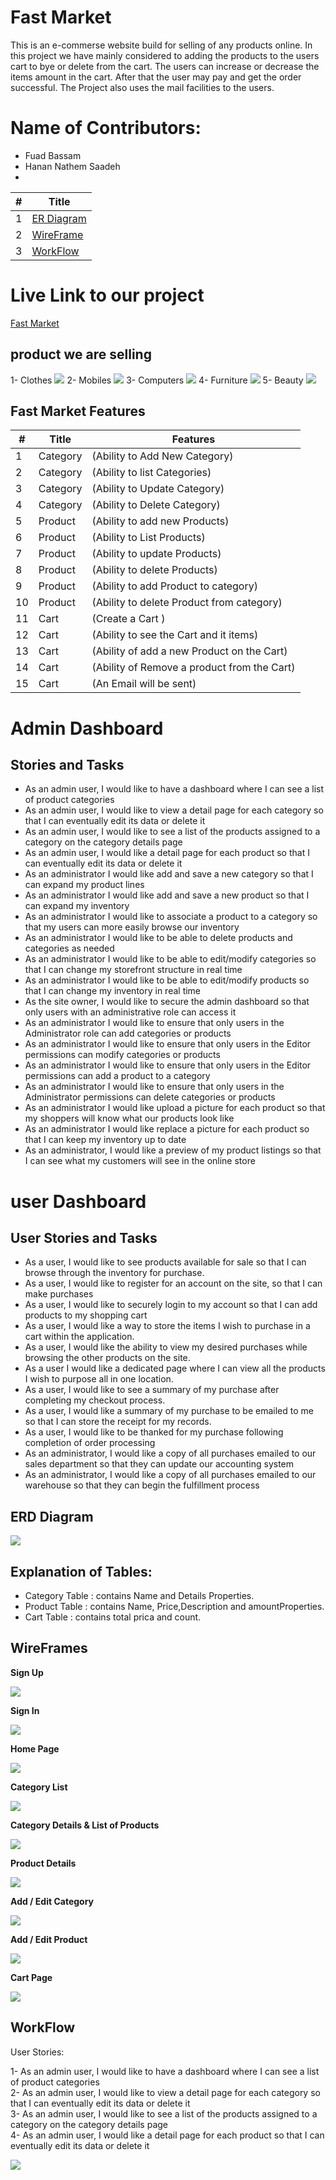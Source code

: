 # Fast Market

This is an e-commerse website build for selling of any products online. In this project we have mainly considered to adding the products to the users cart to bye or delete from the cart. The users can increase or decrease the items amount in the cart. After that the user may pay and get the order successful. The Project also uses the mail facilities to the users.

# Name of Contributors:
- Fuad Bassam
- Hanan Nathem Saadeh
- 
#|Title
---|-----
1|[ER Diagram](#erd-diagram)
2|[WireFrame](#wireframes)
3|[WorkFlow](#workflow)


# Live Link to our project

[Fast Market](https://fastmarket20220626025535.azurewebsites.net/)

## product we are selling
1- Clothes
![](./img/clothes.png)
2- Mobiles
![](./img/mobiles.png)
3- Computers
![](./img/Computers.png)
4- Furniture
![](./img/furniture.png)
5- Beauty
![](./img/beauty.png)

## Fast Market Features

#|Title|Features
---|------|-------
1|Category|(Ability to Add New Category)
2|Category|(Ability to list Categories)
3|Category|(Ability to Update Category)
4|Category|(Ability to Delete Category)
5|Product|(Ability to add new Products)
6|Product|(Ability to List Products)
7|Product|(Ability to update Products)
8|Product|(Ability to delete Products)
9|Product|(Ability to add Product to category)
10|Product|(Ability to delete Product from category)
11|Cart|(Create a Cart	)
12|Cart|(Ability to see the Cart and it items)
13|Cart|(Ability of add a new Product on the Cart)
14|Cart|(Ability of Remove a product from the Cart)
15|Cart|(An Email will be sent)

# Admin Dashboard
## Stories and Tasks
- As an admin user, I would like to have a dashboard where I can see a list of product categories  
- As an admin user, I would like to view a detail page for each category so that I can eventually edit its data or delete it  
- As an admin user, I would like to see a list of the products assigned to a category on the category details page  
- As an admin user, I would like a detail page for each product so that I can eventually edit its data or delete it  
- As an administrator I would like add and save a new category so that I can expand my product lines  
- As an administrator I would like add and save a new product so that I can expand my inventory  
- As an administrator I would like to associate a product to a category so that my users can more easily browse our inventory  
- As an administrator I would like to be able to delete products and categories as needed  
- As an administrator I would like to be able to edit/modify categories so that I can change my storefront structure in real time  
- As an administrator I would like to be able to edit/modify products so that I can change my inventory in real time    
- As the site owner, I would like to secure the admin dashboard so that only users with an administrative role can access it  
- As an administrator I would like to ensure that only users in the Administrator role can add categories or products  
- As an administrator I would like to ensure that only users in the Editor permissions can modify categories or products  
- As an administrator I would like to ensure that only users in the Editor permissions can add a product to a category  
- As an administrator I would like to ensure that only users in the Administrator permissions can delete categories or products  
- As an administrator I would like upload a picture for each product so that my shoppers will know what our products look like  
- As an administrator I would like replace a picture for each product so that I can keep my inventory up to date  
- As an administrator, I would like a preview of my product listings so that I can see what my customers will see in the online store   

# user Dashboard
## User Stories and Tasks
- As a user, I would like to see products available for sale so that I can browse through the inventory for purchase.
- As a user, I would like to register for an account on the site, so that I can make purchases
- As a user, I would like to securely login to my account so that I can add products to my shopping cart
- As a user, I would like a way to store the items I wish to purchase in a cart within the application.
- As a user, I would like the ability to view my desired purchases while browsing the other products on the site.
- As a user I would like a dedicated page where I can view all the products I wish to purpose all in one location.
- As a user, I would like to see a summary of my purchase after completing my checkout process.
- As a user, I would like a summary of my purchase to be emailed to me so that I can store the receipt for my records.
- As a user, I would like to be thanked for my purchase following completion of order processing
- As an administrator, I would like a copy of all purchases emailed to our sales department so that they can update our accounting system
- As an administrator, I would like a copy of all purchases emailed to our warehouse so that they can begin the fulfillment process

## ERD Diagram
![](./img/ERD.drawio.png)

## Explanation of Tables:

- Category Table : contains Name and Details Properties.
- Product Table : contains Name, Price,Description and amountProperties.
- Cart Table : contains total prica and count.


## WireFrames

**Sign Up**

![](./img/SignUp.png)

**Sign In**

![](./img/SignIn.png)

**Home Page**

![](./img/HomePage.png)  

**Category List**

![](./img/ListOfCategories.png) 

**Category Details & List of Products**

![](./img/CategoryDetails.png)   

**Product Details**

![](./img/ProductDetails.png)  

**Add / Edit Category**

![](./img/AddEditCategory.png)  

**Add / Edit Product**

![](./img/AddEditProduct.png)  

**Cart Page**

![](./img/CartPage.png)   


## WorkFlow

User Stories:

1- As an admin user, I would like to have a dashboard where I can see a list of product categories  
2- As an admin user, I would like to view a detail page for each category so that I can eventually edit its data or delete it  
3- As an admin user, I would like to see a list of the products assigned to a category on the category details page  
4- As an admin user, I would like a detail page for each product so that I can eventually edit its data or delete it  

![](./img/WorkFlow.png)
